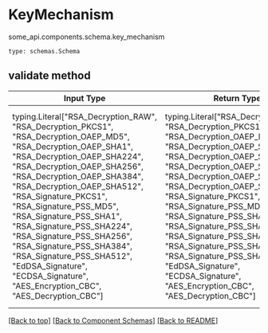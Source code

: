 # KeyMechanism
some_api.components.schema.key_mechanism
```
type: schemas.Schema
```

## validate method
Input Type | Return Type | Notes
------------ | ------------- | -------------
typing.Literal["RSA_Decryption_RAW", "RSA_Decryption_PKCS1", "RSA_Decryption_OAEP_MD5", "RSA_Decryption_OAEP_SHA1", "RSA_Decryption_OAEP_SHA224", "RSA_Decryption_OAEP_SHA256", "RSA_Decryption_OAEP_SHA384", "RSA_Decryption_OAEP_SHA512", "RSA_Signature_PKCS1", "RSA_Signature_PSS_MD5", "RSA_Signature_PSS_SHA1", "RSA_Signature_PSS_SHA224", "RSA_Signature_PSS_SHA256", "RSA_Signature_PSS_SHA384", "RSA_Signature_PSS_SHA512", "EdDSA_Signature", "ECDSA_Signature", "AES_Encryption_CBC", "AES_Decryption_CBC"] | typing.Literal["RSA_Decryption_RAW", "RSA_Decryption_PKCS1", "RSA_Decryption_OAEP_MD5", "RSA_Decryption_OAEP_SHA1", "RSA_Decryption_OAEP_SHA224", "RSA_Decryption_OAEP_SHA256", "RSA_Decryption_OAEP_SHA384", "RSA_Decryption_OAEP_SHA512", "RSA_Signature_PKCS1", "RSA_Signature_PSS_MD5", "RSA_Signature_PSS_SHA1", "RSA_Signature_PSS_SHA224", "RSA_Signature_PSS_SHA256", "RSA_Signature_PSS_SHA384", "RSA_Signature_PSS_SHA512", "EdDSA_Signature", "ECDSA_Signature", "AES_Encryption_CBC", "AES_Decryption_CBC"] | must be one of ["RSA_Decryption_RAW", "RSA_Decryption_PKCS1", "RSA_Decryption_OAEP_MD5", "RSA_Decryption_OAEP_SHA1", "RSA_Decryption_OAEP_SHA224", "RSA_Decryption_OAEP_SHA256", "RSA_Decryption_OAEP_SHA384", "RSA_Decryption_OAEP_SHA512", "RSA_Signature_PKCS1", "RSA_Signature_PSS_MD5", "RSA_Signature_PSS_SHA1", "RSA_Signature_PSS_SHA224", "RSA_Signature_PSS_SHA256", "RSA_Signature_PSS_SHA384", "RSA_Signature_PSS_SHA512", "EdDSA_Signature", "ECDSA_Signature", "AES_Encryption_CBC", "AES_Decryption_CBC"]

[[Back to top]](#top) [[Back to Component Schemas]](../../../README.md#Component-Schemas) [[Back to README]](../../../README.md)
